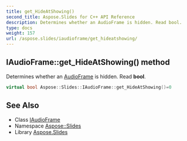 ```yaml
---
title: get_HideAtShowing()
second_title: Aspose.Slides for C++ API Reference
description: Determines whether an AudioFrame is hidden. Read bool.
type: docs
weight: 157
url: /aspose.slides/iaudioframe/get_hideatshowing/
---
```

## IAudioFrame::get_HideAtShowing() method


Determines whether an [AudioFrame](../../audioframe/) is hidden. Read **bool**.

```cpp
virtual bool Aspose::Slides::IAudioFrame::get_HideAtShowing()=0
```

## See Also

* Class [IAudioFrame](../)
* Namespace [Aspose::Slides](../../)
* Library [Aspose.Slides](../../../)